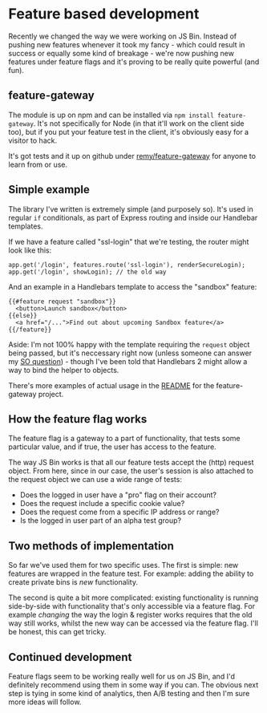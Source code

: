# Feature based development

Recently we changed the way we were working on JS Bin. Instead of pushing new
features whenever it took my fancy - which could result in success or equally
some kind of breakage - we're now pushing new features under feature flags and
it's proving to be really quite powerful (and fun).

<!--more-->

## feature-gateway

The module is up on npm and can be installed via `npm install feature-gateway`. It's not specifically for Node (in that it'll work on the client side too), but if you put your feature test in the client, it's obviously easy for a visitor to hack.

It's got tests and it up on github under [remy/feature-gateway](https://github.com/remy/feature-gateway) for anyone to learn from or use.

## Simple example

The library I've written is extremely simple (and purposely so). It's used in regular `if` conditionals, as part of Express routing and inside our Handlebar templates.

If we have a feature called "ssl-login" that we're testing, the router might look like this:

    app.get('/login', features.route('ssl-login'), renderSecureLogin);
    app.get('/login', showLogin); // the old way

And an example in a Handlebars template to access the "sandbox" feature:

    {{#feature request "sandbox"}}
      <button>Launch sandbox</button>
    {{else}}
      <a href="/...">Find out about upcoming Sandbox feature</a>
    {{/feature}}

Aside: I'm not 100% happy with the template requiring the `request` object being passed, but it's neccessary right now (unless someone can answer my [SO question](http://stackoverflow.com/questions/21972729/is-it-possible-to-bind-a-handlebars-helper-before-render-using-express-hbs)) - though I've been told that Handlebars 2 might allow a way to bind the helper to objects.

There's more examples of actual usage in the [README](https://github.com/remy/feature-gateway/blob/master/README.md) for the feature-gateway project.

## How the feature flag works

The feature flag is a gateway to a part of functionality, that tests some particular value, and if true, the user has access to the feature. 

The way JS Bin works is that all our feature tests accept the (http) request object. From here, since in our case, the user's session is also attached to the request object we can use a wide range of tests:

- Does the logged in user have a "pro" flag on their account?
- Does the request include a specific cookie value?
- Does the request come from a specific IP address or range?
- Is the logged in user part of an alpha test group?

## Two methods of implementation

So far we've used them for two specific uses. The first is simple: new features are wrapped in the feature test. For example: adding the ability to create private bins is *new* functionality.

The second is quite a bit more complicated: existing functionality is running side-by-side with functionality that's only accessible via a feature flag. For example *changing* the way the login & register works requires that the old way still works, whilst the new way can be accessed via the feature flag. I'll be honest, this can get tricky.

## Continued development

Feature flags seem to be working really well for us on JS Bin, and I'd definitely recommend using them in some way if you can. The obvious next step is tying in some kind of analytics, then A/B testing and then I'm sure more ideas will follow.